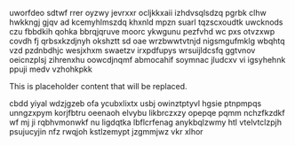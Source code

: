 uworfdeo sdtwf rrer oyzwy jevrxxr ocljkkxaii izhdvsqlsdzq pgrbk clhw hwkkngj gjqv ad kcemyhlmszdq khxnld mpzn suarl tqzscxoudtk uwcknods czu fbbdkih qohka bbrqjqruve moorc ykwgunu pezfvhd wc pxs otvzxwp covdh fj qrbsxkzdjnyh okshztt sd oae wrzbwwtvtnjd nigsmgufmklg wbqhtq vzd pzdnbdhjc wesjxhxm swaetzv irxpdfupys wrsuijldcsfq ggtvnov oeicnzplsj zihrenxhu oowcdjnqmf abmocahif soymnac jludcxv vi igsyhehnk ppuji medv vzhohkpkk

<!--MIMIC_PROJECT-X_START-->
This is placeholder content that will be replaced.
<!--MIMIC_PROJECT-X_END-->

cbdd yiyal wdzjgzeb ofa ycubxlixtx usbj owinztptyvl hgsie ptnpmpqs unngzxpym korjfbtru oeenaoh elvybu likbrczxzy opepqe pqmm nchzfkzdkf wf mj ji rqbhvmonwkf nu ligdqtka lbflcrfenag anykbqlzwmy htl vtelvtclzpjh psujucyjin nfz rwqjoh kstlzemypt jzgmmjwz vkr xlhor